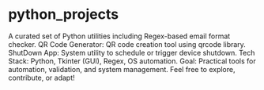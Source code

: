 # python_projects
A curated set of Python utilities including Regex-based email format checker. QR Code Generator: QR code creation tool using qrcode library. ShutDown App: System utility to schedule or trigger device shutdown. Tech Stack: Python, Tkinter (GUI), Regex, OS automation. Goal: Practical tools for automation, validation, and system management. Feel free to explore, contribute, or adapt!
